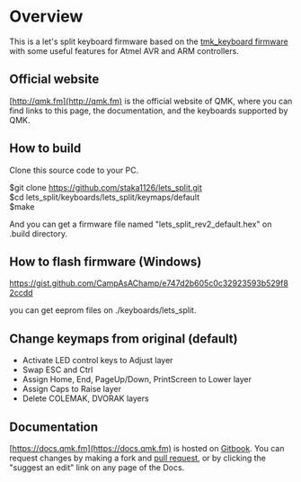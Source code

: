 # Overview

This is a let's split keyboard firmware based on the [tmk\_keyboard firmware](http://github.com/tmk/tmk_keyboard) with some useful features for Atmel AVR and ARM controllers.

## Official website

[http://qmk.fm](http://qmk.fm) is the official website of QMK, where you can find links to this page, the documentation, and the keyboards supported by QMK.

## How to build

Clone this source code to your PC.  

$git clone https://github.com/staka1126/lets_split.git  
$cd lets_split/keyboards/lets_split/keymaps/default  
$make  

And you can get a firmware file named "lets_split_rev2_default.hex" on .build directory.  

## How to flash firmware (Windows)

https://gist.github.com/CampAsAChamp/e747d2b605c0c32923593b529f82ccdd

you can get eeprom files on ./keyboards/lets_split.

## Change keymaps from original (default)
* Activate LED control keys to Adjust layer
* Swap ESC and Ctrl
* Assign Home, End, PageUp/Down, PrintScreen to Lower layer
* Assign Caps to Raise layer
* Delete COLEMAK, DVORAK layers

## Documentation

[https://docs.qmk.fm](https://docs.qmk.fm) is hosted on [Gitbook](https://www.gitbook.com/book/qmk/firmware/details). You can request changes by making a fork and [pull request](https://github.com/staka1126/lets_split/pulls), or by clicking the "suggest an edit" link on any page of the Docs.
